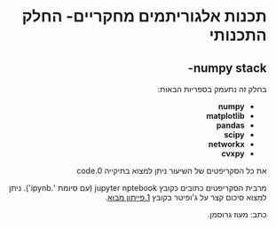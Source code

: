 <div dir='rtl' lang='he'>

# תכנות אלגוריתמים מחקריים- החלק התכנותי
## numpy stack-  

בחלק זה נתעמק בספריות הבאות:

- **numpy**
- **matplotlib**
- **pandas**
- **scipy**
- **networkx**
- **cvxpy**


את כל הסקריפטים של השיעור ניתן למצוא בתיקייה 0.code

מרבית הסקריפטים כתובים כקובץ jupyter nptebook (עם סיומת '.ipynb').
ניתן למצוא סיכום קצר על ג'ופיטר בקובץ [1.פייתון מבוא](https://github.com/maoz-grossman/Python_Ariel/blob/master/1.Basics/1.%20%D7%A4%D7%99%D7%99%D7%AA%D7%95%D7%9F%20%D7%9E%D7%91%D7%95%D7%90.pdf).

כתב: מעוז גרוסמן.
</div>